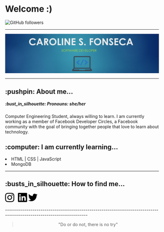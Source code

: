 <h1>Welcome :)</h1>
<img alt="GitHub followers" src="https://img.shields.io/github/followers/carolfons?label=GitHub&style=social">

------------------------------------------------------------------------------------------------------------------------
<img width="auto" src="https://github.com/carolfons/carolfons/blob/master/assets/images/banner.PNG"> 

------------------------------------------------------------------------------------------------------------------------
<h2>:pushpin: About me...</h2>
<h5> :bust_in_silhouette: Pronouns: she/her </h5>
<p> Computer Engineering Student, always willing to learn. I am currently working as a member of Facebook Developer Circles, a Facebook community with the goal of bringing together people that love to learn about technology. </p>

<h2>:computer: I am currently learning...</h2>
  <li> HTML | CSS | JavaScript</li>
 <li> MongoDB </li>

------------------------------------------------------------------------------------------------------------------------
<h2>:busts_in_silhouette: How to find me... </h2>

 <p>
<a href="https://instagram.com/carol_fonseca?igshid=dnporjyj4w72"><img height="30" src="https://github.com/carolfons/carolfons/blob/master/assets/icons/instagram.svg"></a>&nbsp;&nbsp;
<a href="https://www.linkedin.com/in/carolinefons/"><img height="30" src="https://github.com/carolfons/carolfons/blob/master/assets/icons/linkedin.svg"></a>
<a href="https://twitter.com/carol_fons"><img height="30" src="https://github.com/carolfons/carolfons/blob/master/assets/icons/twitter.svg"></a>
</p>
------------------------------------------------------------------------------------------------------------------------

<blockquote align = "center"> "Do or do not, there is no try" </blockquote>

<!--
**carolfons/carolfons** is a ✨ _special_ ✨ repository because its `README.md` (this file) appears on your GitHub profile.

Here are some ideas to get you started:

- 🔭 I’m currently working on ...
- 🌱 I’m currently learning ...
- 👯 I’m looking to collaborate on ...
- 🤔 I’m looking for help with ...
- 💬 Ask me about ...
- 📫 How to reach me: ...
- 😄 Pronouns: ...
- ⚡ Fun fact: ...
-->
